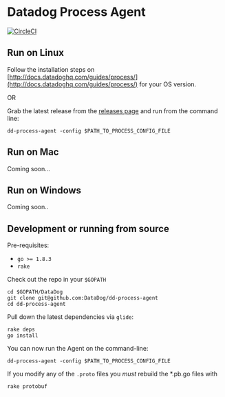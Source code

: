 # Datadog Process Agent

[![CircleCI](https://circleci.com/gh/DataDog/datadog-process-agent.svg?style=svg)](https://circleci.com/gh/DataDog/datadog-process-agent)

## Run on Linux

Follow the installation steps on [http://docs.datadoghq.com/guides/process/](http://docs.datadoghq.com/guides/process/) for your OS version.

OR

Grab the latest release from the [releases page](https://github.com/DataDog/dd-process-agent/releases) and run from the command line:

```
dd-process-agent -config $PATH_TO_PROCESS_CONFIG_FILE
```

## Run on Mac

Coming soon...

## Run on Windows

Coming soon..

## Development or running from source

Pre-requisites:

* `go >= 1.8.3`
* `rake`

Check out the repo in your `$GOPATH`

```
cd $GOPATH/DataDog
git clone git@github.com:DataDog/dd-process-agent
cd dd-process-agent
```

Pull down the latest dependencies via `glide`:

```
rake deps
go install
```

You can now run the Agent on the command-line:

`dd-process-agent -config $PATH_TO_PROCESS_CONFIG_FILE`

If you modify any of the `.proto` files you _must_ rebuild the *.pb.go files with

```
rake protobuf
```
